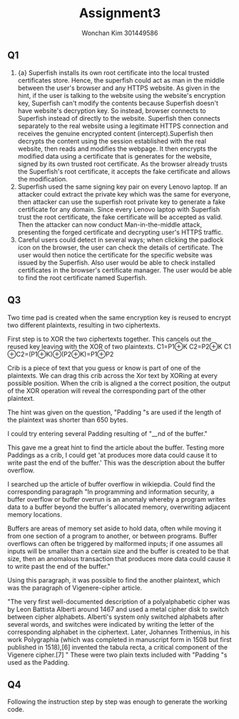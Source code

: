 <center><h1>Assignment3</h1></center>
<center>Wonchan Kim 301449586</center>

<h2>Q1</h2>

1. {a}
Superfish installs its own root certificate into the local trusted certificates store. Hence, the superfish could act as man in the middle between the user's browser and any HTTPS website. As given in the hint, if the user is talking to the website using the website's encryption key, Superfish can't modify the contents because Superfish doesn't have website's decryption key. So instead, browser connects to Superfish instead of directly to the website. Superfish then connects separately to the real website using a legitimate HTTPS connection and receives the genuine encrypted content (intercept).Superfish then decrypts the content using the session established with the real website, then reads and modifies the webpage.  It then encrypts the modified data using a certificate that is generates for the website, signed by its own trusted root certificate. As the browser already trusts the Superfish's root certificate, it accepts the fake certificate and allows the modification. 
2. Superfish used the same signing key pair on every Lenovo laptop. If an attacker could extract the private key which was the same for everyone, then attacker can use the superfish root private key to generate a fake certificate for any domain. Since every Lenovo laptop with Superfish trust the root certificate, the fake certificate will be accepted as valid. Then the attacker can now conduct Man-in-the-middle attack, presenting the forged certificate and decrypting user's HTTPS traffic. 
3. Careful users could detect in several ways; when clicking the padlock icon on the browser, the user can check the details of certificate. The user would then notice the certificate for the specific website was issued by the Superfish. Also user would be able to check installed certificates in the browser's certificate manager. The user would be able to find the root certificate named Superfish. 


<div class="page-break" style="page-break-before: always;"></div>

## Q3

Two time pad is created when the same encryption key is reused to encrypt two different plaintexts, resulting in two ciphertexts. 

First step is to XOR the two ciphertexts together. This cancels out the reused key leaving  with the XOR of two plaintexts. 
C1​=P1​⊕K
C2​=P2​⊕K
C1​⊕C2​=(P1​⊕K)⊕(P2​⊕K)=P1​⊕P2​

Crib is a piece of text that you guess or know is part of one of the plaintexts. We can drag this crib across the Xor text by XORing at every possible position. When the crib is aligned a the correct position, the output of the XOR operation will reveal the corresponding part of the other plaintext. 

The hint was given on the question, "Padding "s are used if the length of the plaintext was shorter than 650 bytes. 

I could try entering several Padding 
resulting of "__nd of the buffer."

This gave me a great hint to find the article about the buffer. 
Testing more Paddings as a crib, I could get 'at produces more data could cause it to write past the end of the buffer.'
This was the description about the buffer overflow.

I searched up the article of buffer overflow in wikiepdia. 
Could find the corresponding paragraph
"In programming and information security, a buffer overflow or buffer overrun is an anomaly whereby a program writes data to a buffer beyond the buffer's allocated memory, overwriting adjacent memory locations.

Buffers are areas of memory set aside to hold data, often while moving it from one section of a program to another, or between programs. Buffer overflows can often be triggered by malformed inputs; if one assumes all inputs will be smaller than a certain size and the buffer is created to be that size, then an anomalous transaction that produces more data could cause it to write past the end of the buffer."

Using this paragraph, it was possible to find the another plaintext, which was the paragraph of Vigenere-cipher article. 

"The very first well-documented description of a polyalphabetic cipher was by Leon Battista Alberti around 1467 and used a metal cipher disk to switch between cipher alphabets. Alberti's system only switched alphabets after several words, and switches were indicated by writing the letter of the corresponding alphabet in the ciphertext. Later, Johannes Trithemius, in his work Polygraphia (which was completed in manuscript form in 1508 but first published in 1518),[6] invented the tabula recta, a critical component of the Vigenere cipher.[7]
"
These were two plain texts included with "Padding "s used as the Padding. 

<div class="page-break" style="page-break-before: always;"></div>

## Q4

Following the instruction step by step was enough to generate the working code. 


